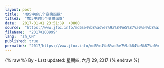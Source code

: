 ```yaml
---
layout: post
title:  "MD5中的几个变换函数"
title2:  "MD5中的几个变换函数"
date:   2017-01-01 23:51:39  +0800
source:  "https://www.jfox.info/md5%e4%b8%ad%e7%9a%84%e5%87%a0%e4%b8%aa%e5%8f%98%e6%8d%a2%e5%87%bd%e6%95%b0.html"
fileName:  "20170100999"
lang:  "zh_CN"
published: true
permalink: "2017/https://www.jfox.info/md5%e4%b8%ad%e7%9a%84%e5%87%a0%e4%b8%aa%e5%8f%98%e6%8d%a2%e5%87%bd%e6%95%b0.html"
---
```

{% raw %}
By  - Last updated: 星期四, 六月 29, 2017
{% endraw %}